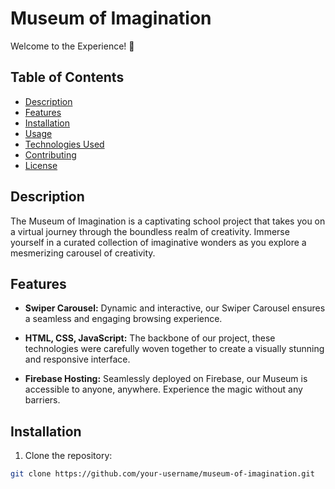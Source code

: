 # Museum of Imagination

Welcome to the Experience! 🚀

## Table of Contents

- [Description](#description)
- [Features](#features)
- [Installation](#installation)
- [Usage](#usage)
- [Technologies Used](#technologies-used)
- [Contributing](#contributing)
- [License](#license)

## Description

The Museum of Imagination is a captivating school project that takes you on a virtual journey through the boundless realm of creativity. Immerse yourself in a curated collection of imaginative wonders as you explore a mesmerizing carousel of creativity.

## Features

- **Swiper Carousel:** Dynamic and interactive, our Swiper Carousel ensures a seamless and engaging browsing experience.

- **HTML, CSS, JavaScript:** The backbone of our project, these technologies were carefully woven together to create a visually stunning and responsive interface.

- **Firebase Hosting:** Seamlessly deployed on Firebase, our Museum is accessible to anyone, anywhere. Experience the magic without any barriers.

## Installation

1. Clone the repository:

```bash
git clone https://github.com/your-username/museum-of-imagination.git
